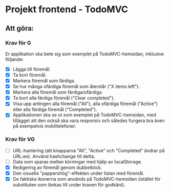# Projekt frontend - TodoMVC
## Att göra:
### Krav för G
Er applikation ska bete sig som exemplet på TodoMVC-hemsidan, inklusive följande:
- [x] Lägga till föremål.
- [x] Ta bort föremål.
- [x] Markera föremål som färdiga.
- [x] Se hur många ofärdiga föremål som återstår ("X items left").
- [x] Markera alla föremål som färdiga/ofärdiga.
- [x] Ta bort alla färdiga föremål ("Clear completed").
- [x] Visa upp antingen alla föremål ("All"), alla ofärdiga föremål ("Active") eller alla färdiga föremål ("Completed").
- [x] Applikationen ska se ut som exemplet på TodoMVC-hemsidan, med tillägget att den också ska vara responsiv och således fungera bra även på exempelvis mobiltelefoner.

### Krav för VG
- [ ] URL-hantering (att knapparna "All", "Active" och "Completed" ändrar på URL:en). Använd hashchange till detta.
- [ ] Data som sparas mellan körningar med hjälp av localStorage.
- [x] Redigering av föremål genom dubbelklick.
- [x] Den visuella "pappershög"-effekten under listan med föremål.
- [x] De faktiska ikonerna som används på TodoMVC-hemsidan (istället för substituten som länkas till under kraven för godkänt).
